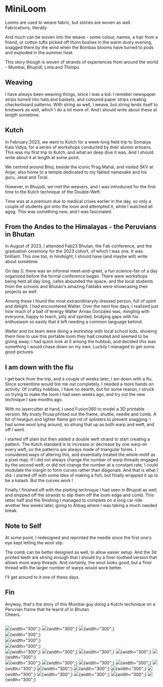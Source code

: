 # MiniLoom
Looms are used to weave fabric, but stories are woven as well. Fabrications, literally.  

And much can be woven into the weave - some  colour, names, a hair from a friend, or cotton tufts picked off thorn bushes in the warm dusty evening, snagged there by the wind when the Bombax blooms have turned to pods and exploded in the summer heat.  

This story though is woven of strands of experiences from around the world - Mumbai, Bhujodi, Lima and Thimpu.

## Weaving
I have always been weaving things, since I was a kid. I remeber newspaper strips turned into hats and baskets, and coloured paper strips creating checkerboard patterns. With string as well, I weave, but string lends itself to knotwork as well, which I do a lot more of. And I should write about these at length sometime.

## Kutch
In February 2023, we went to Kutch for a week-long field trip to Somaiya Kala Vidya, for a series of workshops conducted by their alumni artisans. This was my first trip to Kutch, and what an deep dive it was. And I should write about it at length at some point.

We centred around Bhuj, beside the iconic Prag Mahal, and visited SKV at Anjar, also home to a temple dedicated to my fabled namesake and his guru, Jesal and Toral. 

However, in Bhujodi, we met the weavers, and I was introduced for the first time to the Kutch technique of the Double-Weft.

Time was at a premium due to medical crises earlier in the day, so only a couple of students got onto the loom and attempted it, while I watched all agog. This was something new, and I was fascinated.

## From the Andes to the Himalayas - the Peruvians in Bhutan
In August of 2023, I attended Fab23 Bhutan, the Fab conference, and the graduation ceremony for the 2023 cohort, of which I was one. It was brilliant. This one too, in hindsight, I should have (and maybe will) write about sometime.

On day 0, there was an informal meet-and-greet, a fun science-fair of a day organized before the formal conference began. There were workshops being held all day long, cafes abounded the space, and the local students from the schools and Bhutan's amazing Fablabs were showcasing their projects as well.

Among these I found the most extraordinaryily dressed person, full of spirit and delight. I had encountered Walter. Over the next few days, I realized just how much of a ball of energy Walter Arnao Gonzales was, mingling with everyone, happy to teach, jolly and spirited, bridging gaps with his enthusiasm so easily that it left needing a common language behind.

Walter and his team were doing a workshop with local school kids, showing them how to use this portable loom they had created and seemed to be giving away. I had quick look at it among the hubbub, and decided this was something I would chase down on my own. Luckily I managed to get some good pictures.

## I am down with the flu

I get back from the trip, and a couple of weeks later, I am down with a flu. Since screentime would tire me out completely, I needed a more hands on activity. Of craftsy hobbies, I have no dearth, but for some reason, I struck on trying to make the loom I had seen weeks ago, and try out the new technique I saw months ago.

With no lasercutter at hand, I used Fusion360 to model a 3D printable version. My trusty Prusa printed out the frame, shuttle, needle and comb. A bit of heatgun and lighter flame got rid of splinters to prevent snagging. I had some wool lying around, so strung that up as both warp and weft, and off I went.

I started off plain but then added a double weft strand to start creating a pattern. The Kutch standard is to increase or decrease by one warp on every weft, so the patterns are always made of triangular forms. I considered ways of altering this, and essentially treated the whole motif as a pixel map. If I did not always change the number of warp threads engaged by the second weft, or did not change the number at a constant rate, I could modulate the margin to form curves rather than diagonals. And that is what I did. I started off with some idea of making a fish, but finally wrapped it up to be a kalash. But the curves work !

Finally I finished off with the plaiting technique I had seen in Bhujodi as well, and snipped off the strands to slip them off the loom edge and comb. This latter half and the finishing I managed to complete on a long car ride another few weeks later, going to Alibag where I was taking a much needed break.

## Note to Self

At some point, I redesigned and reprinted the needle since the first one's eye kept letting the wool slip.

The comb can be better designed as well, to allow easier setup. 
And the 3d printed teeth are strong enough that I should try a finer toothed version that allows more warp threads.
And certainly, the wool looks good, but a finer thread with the larger number of warps would work better.

I'll get around to it one of these days.

## Fin
Anyway, that's the story of this Mumbai guy doing a Kutchi techinique on a Peruvian frame that he learnt of in Bhutan.  
Cheers.

![]()


![](./images/FabLoom/Fabloom-10.jpg){width="300";}
![](./images/FabLoom/Fabloom-11.jpg){width="300";}
![](./images/FabLoom/Fabloom-12.jpg){width="300";}  
![](./images/FabLoom/Fabloom-13.jpg){width="300";}  
![](./images/FabLoom/Fabloom-14.jpg){width="300";}  
![](./images/FabLoom/Fabloom-15.jpg){width="300";}  
![](./images/FabLoom/Fabloom-16.jpg){width="300";}
![](./images/FabLoom/Fabloom-17.jpg){width="300";}
![](./images/FabLoom/Fabloom-18.jpg){width="300";}
![](./images/FabLoom/Fabloom-19.jpg){width="300";}
![](./images/FabLoom/Fabloom-20.jpg){width="300";}  
![](./images/FabLoom/Fabloom-21.jpg){width="300";}
![](./images/FabLoom/Fabloom-22.jpg){width="300";}
![](./images/FabLoom/Fabloom-23.jpg){width="300";}
![](./images/FabLoom/Fabloom-101.jpg){width="300";}
![](./images/FabLoom/Fabloom-102.jpg){width="300";}
![](./images/FabLoom/Fabloom-103.jpg){width="300";}
![](./images/FabLoom/Fabloom-104.jpg){width="300";}
![](./images/FabLoom/Fabloom-105.jpg){width="300";}
![](./images/FabLoom/Fabloom-106.jpg){width="300";}
![](./images/FabLoom/Fabloom-107.jpg){width="300";}
![](./images/FabLoom/Fabloom-108.jpg){width="300";}
![](./images/FabLoom/Fabloom-109.jpg){width="300";}
![](./images/FabLoom/Fabloom-110.jpg){width="300";}
